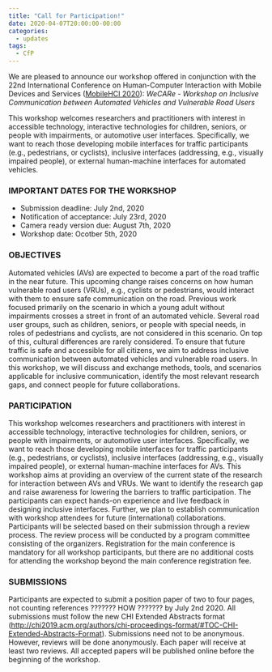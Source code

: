 ```yaml
---
title: "Call for Participation!"
date: 2020-04-07T20:00:00-00:00
categories:
  - updates
tags:
  - CfP
---
```

We are pleased to announce our workshop offered in conjunction with the 22nd International Conference on Human-Computer Interaction with Mobile Devices and Services ([MobileHCI 2020](https://mobilehci.acm.org/2020/)): 
*WeCARe - Workshop on Inclusive Communication between Automated Vehicles and Vulnerable Road Users*


This workshop welcomes researchers and practitioners with interest in accessible technology, interactive technologies for children, seniors, or people with impairments, or automotive user interfaces. Specifically, we want to reach those developing mobile interfaces for traffic participants (e.g., pedestrians, or cyclists), inclusive interfaces (addressing, e.g., visually impaired people), or external human-machine interfaces for automated vehicles. 


### IMPORTANT DATES FOR THE WORKSHOP
* Submission deadline: July 2nd, 2020
* Notification of acceptance: July 23rd, 2020
* Camera ready version due: August 7th, 2020
* Workshop date: Ocotber 5th, 2020



### OBJECTIVES
Automated vehicles (AVs) are expected to become a part of the road traffic in the near future. This upcoming change raises concerns on how human vulnerable road users (VRUs), e.g., cyclists or pedestrians, would interact with them to ensure safe communication on the road. Previous work focused primarily on the scenario in which a young adult without impairments crosses a street in front of an automated vehicle. Several road user groups, such as children, seniors, or people with special needs, in roles of pedestrians and cyclists, are not considered in this scenario. On top of this, cultural differences are rarely considered. To ensure that future traffic is safe and accessible for all citizens, we aim to address inclusive communication between automated vehicles and vulnerable road users. In this workshop, we will discuss and exchange methods, tools, and scenarios applicable for inclusive communication, identify the most relevant research gaps, and connect people for future collaborations.




### PARTICIPATION 
This workshop welcomes researchers and practitioners with interest in accessible technology, interactive technologies for children, seniors, or people with impairments, or automotive user interfaces. Specifically, we want to reach those developing mobile interfaces for traffic participants (e.g., pedestrians, or cyclists), inclusive interfaces (addressing, e.g., visually impaired people), or external human-machine interfaces for AVs. This workshop aims at providing an overview of the current state of the research for interaction between AVs and VRUs. We want to identify the research gap and raise awareness for lowering the barriers to traffic participation. The participants can expect hands-on experience and live feedback in designing inclusive interfaces. Further, we plan to establish communication with workshop attendees for future (international) collaborations. Participants will be selected based on their submission through a review process. The review process will be conducted by a program committee consisting of the organizers. Registration for the main conference is mandatory for all workshop participants, but there are no additional costs for attending the workshop beyond the main conference registration fee.


### SUBMISSIONS 
Participants are expected to submit a position paper of two to four pages, not counting references ??????? HOW ??????? by July 2nd 2020. All submissions must follow the new CHI Extended Abstracts format (http://chi2019.acm.org/authors/chi-proceedings-format/#TOC-CHI-Extended-Abstracts-Format).
Submissions need not to be anonymous. However, reviews will be done anonymously. Each paper will receive at least two reviews. All accepted papers will be published online before the beginning of the workshop. 
